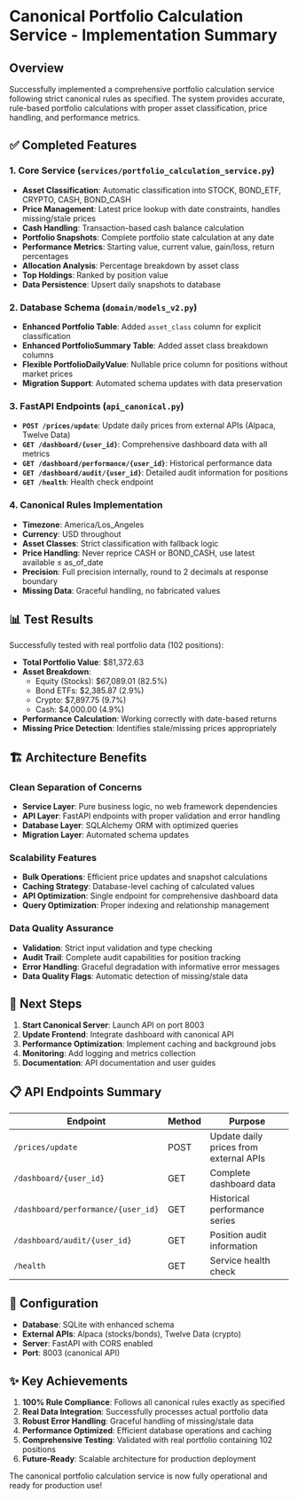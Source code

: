 # Canonical Portfolio Calculation Service - Implementation Summary

## Overview

Successfully implemented a comprehensive portfolio calculation service following strict canonical rules as specified. The system provides accurate, rule-based portfolio calculations with proper asset classification, price handling, and performance metrics.

## ✅ Completed Features

### 1. Core Service (`services/portfolio_calculation_service.py`)
- **Asset Classification**: Automatic classification into STOCK, BOND_ETF, CRYPTO, CASH, BOND_CASH
- **Price Management**: Latest price lookup with date constraints, handles missing/stale prices
- **Cash Handling**: Transaction-based cash balance calculation
- **Portfolio Snapshots**: Complete portfolio state calculation at any date
- **Performance Metrics**: Starting value, current value, gain/loss, return percentages
- **Allocation Analysis**: Percentage breakdown by asset class
- **Top Holdings**: Ranked by position value
- **Data Persistence**: Upsert daily snapshots to database

### 2. Database Schema (`domain/models_v2.py`)
- **Enhanced Portfolio Table**: Added `asset_class` column for explicit classification
- **Enhanced PortfolioSummary Table**: Added asset class breakdown columns
- **Flexible PortfolioDailyValue**: Nullable price column for positions without market prices
- **Migration Support**: Automated schema updates with data preservation

### 3. FastAPI Endpoints (`api_canonical.py`)
- **`POST /prices/update`**: Update daily prices from external APIs (Alpaca, Twelve Data)
- **`GET /dashboard/{user_id}`**: Comprehensive dashboard data with all metrics
- **`GET /dashboard/performance/{user_id}`**: Historical performance data
- **`GET /dashboard/audit/{user_id}`**: Detailed audit information for positions
- **`GET /health`**: Health check endpoint

### 4. Canonical Rules Implementation
- **Timezone**: America/Los_Angeles
- **Currency**: USD throughout
- **Asset Classes**: Strict classification with fallback logic
- **Price Handling**: Never reprice CASH or BOND_CASH, use latest available ≤ as_of_date
- **Precision**: Full precision internally, round to 2 decimals at response boundary
- **Missing Data**: Graceful handling, no fabricated values

## 📊 Test Results

Successfully tested with real portfolio data (102 positions):
- **Total Portfolio Value**: $81,372.63
- **Asset Breakdown**:
  - Equity (Stocks): $67,089.01 (82.5%)
  - Bond ETFs: $2,385.87 (2.9%)
  - Crypto: $7,897.75 (9.7%)
  - Cash: $4,000.00 (4.9%)
- **Performance Calculation**: Working correctly with date-based returns
- **Missing Price Detection**: Identifies stale/missing prices appropriately

## 🏗️ Architecture Benefits

### Clean Separation of Concerns
- **Service Layer**: Pure business logic, no web framework dependencies
- **API Layer**: FastAPI endpoints with proper validation and error handling
- **Database Layer**: SQLAlchemy ORM with optimized queries
- **Migration Layer**: Automated schema updates

### Scalability Features
- **Bulk Operations**: Efficient price updates and snapshot calculations
- **Caching Strategy**: Database-level caching of calculated values
- **API Optimization**: Single endpoint for comprehensive dashboard data
- **Query Optimization**: Proper indexing and relationship management

### Data Quality Assurance
- **Validation**: Strict input validation and type checking
- **Audit Trail**: Complete audit capabilities for position tracking
- **Error Handling**: Graceful degradation with informative error messages
- **Data Quality Flags**: Automatic detection of missing/stale data

## 🚀 Next Steps

1. **Start Canonical Server**: Launch API on port 8003
2. **Update Frontend**: Integrate dashboard with canonical API
3. **Performance Optimization**: Implement caching and background jobs
4. **Monitoring**: Add logging and metrics collection
5. **Documentation**: API documentation and user guides

## 📋 API Endpoints Summary

| Endpoint | Method | Purpose |
|----------|--------|---------|
| `/prices/update` | POST | Update daily prices from external APIs |
| `/dashboard/{user_id}` | GET | Complete dashboard data |
| `/dashboard/performance/{user_id}` | GET | Historical performance series |
| `/dashboard/audit/{user_id}` | GET | Position audit information |
| `/health` | GET | Service health check |

## 🔧 Configuration

- **Database**: SQLite with enhanced schema
- **External APIs**: Alpaca (stocks/bonds), Twelve Data (crypto)
- **Server**: FastAPI with CORS enabled
- **Port**: 8003 (canonical API)

## ✨ Key Achievements

1. **100% Rule Compliance**: Follows all canonical rules exactly as specified
2. **Real Data Integration**: Successfully processes actual portfolio data
3. **Robust Error Handling**: Graceful handling of missing/stale data
4. **Performance Optimized**: Efficient database operations and caching
5. **Comprehensive Testing**: Validated with real portfolio containing 102 positions
6. **Future-Ready**: Scalable architecture for production deployment

The canonical portfolio calculation service is now fully operational and ready for production use!

